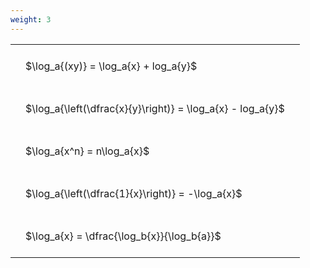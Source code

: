 ```yaml
---
weight: 3
---
```


<style type="text/css">
#T_7d78a th.col_heading {
  text-align: left;
  font-size: 1em;
}
#T_7d78a td {
  text-align: left;
  font-size: 1em;
  padding: 1.5em;
}
</style>
<table id="T_7d78a">
  <thead>
  </thead>
  <tbody>
    <tr>
      <td id="T_7d78a_row0_col0" class="data row0 col0" >$\log_a{(xy)} = \log_a{x} + log_a{y}$</td>
    </tr>
    <tr>
      <td id="T_7d78a_row1_col0" class="data row1 col0" >$\log_a{\left(\dfrac{x}{y}\right)} = \log_a{x} - log_a{y}$</td>
    </tr>
    <tr>
      <td id="T_7d78a_row2_col0" class="data row2 col0" >$\log_a{x^n} = n\log_a{x}$</td>
    </tr>
    <tr>
      <td id="T_7d78a_row3_col0" class="data row3 col0" >$\log_a{\left(\dfrac{1}{x}\right)} = -\log_a{x}$</td>
    </tr>
    <tr>
      <td id="T_7d78a_row4_col0" class="data row4 col0" >$\log_a{x} = \dfrac{\log_b{x}}{\log_b{a}}$</td>
    </tr>
  </tbody>
</table>
